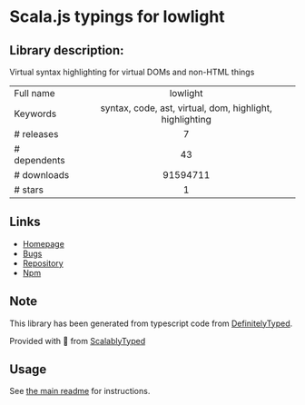 
# Scala.js typings for lowlight


## Library description:
Virtual syntax highlighting for virtual DOMs and non-HTML things

|                    |                 |
| ------------------ | :-------------: |
| Full name          | lowlight |
| Keywords           | syntax, code, ast, virtual, dom, highlight, highlighting |
| # releases         | 7 |
| # dependents       | 43 |
| # downloads        | 91594711 |
| # stars            | 1 |

## Links
- [Homepage](https://github.com/wooorm/lowlight#readme)
- [Bugs](https://github.com/wooorm/lowlight/issues)
- [Repository](https://github.com/wooorm/lowlight)
- [Npm](https://www.npmjs.com/package/lowlight)
    


## Note
This library has been generated from typescript code from [DefinitelyTyped](https://definitelytyped.org).

Provided with :purple_heart: from [ScalablyTyped](https://github.com/oyvindberg/ScalablyTyped)

## Usage
See [the main readme](../../readme.md) for instructions.


